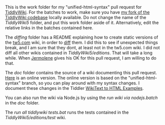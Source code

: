 This is the work folder for my "unified-html-syntax" pull request for [TiddlyWiki](https://github.com/Jermolene/TiddlyWiki5). For the batches to work, make sure you have [my fork of the TiddlyWiki codebase](https://github.com/nilslindemann/TiddlyWiki5) locally available. Do not change the name of the _TiddlyWiki5_ folder, and put this work folder aside of it. Alternatively, edit the relative links in the batches contained here.

The _diffing_ folder has a README explaining how to create static versions of the [tw5.com](https://tiddlywiki.com/) wiki, in order to [diff](https://winmerge.org/) them. I did this to see if unexpected things break, and I am sure that they dont, at least not in the tw5.com wiki. I did not diff all other wikis contained in _TiddlyWiki5/editions_. That will take a long while. When [Jermolene](https://github.com/Jermolene) gives his OK for this pull request, I am willing to do that.

The _doc_ folder contains the source of a wiki documenting this pull request. [Here](https://nilslindemann.github.io/TiddlyWiki5-unified-html-syntax--PR-Work-Folder/singlefile.html) is an online version. The online version is based on the "unified-html-syntax" branch, so you can play around with my syntax changes. I document these changes in the Tiddler [WikiText to HTML Examples](https://nilslindemann.github.io/TiddlyWiki5-unified-html-syntax--PR-Work-Folder/singlefile.html#WikiText%20to%20HTML%20Examples).

You can also run the wiki via Node.js by using the _run wiki via nodejs.batch_ in the _doc_ folder.

The _run all tiddlywiki tests.bat_ runs the tests contained in the _TiddlyWiki5/editions/test_ wiki.
